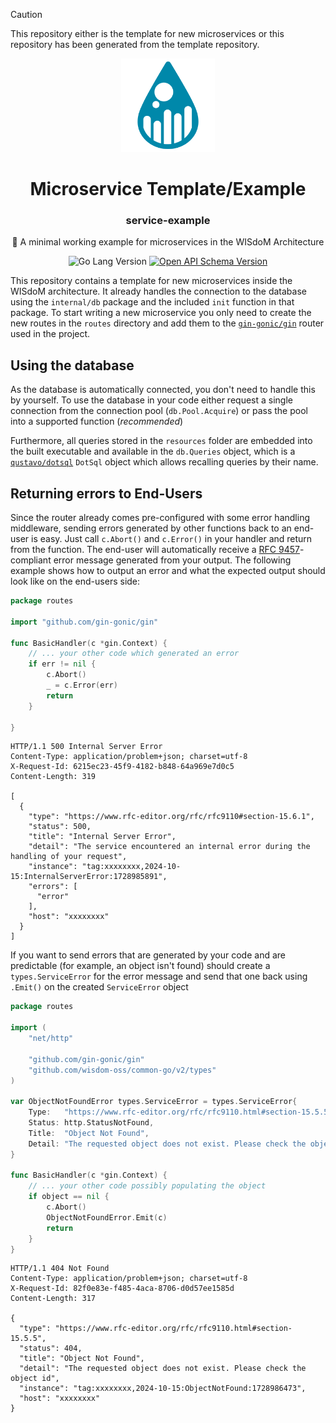 <!-- TODO: REMOVE BLOCK AFTER READING README -->
> [!CAUTION]
> This repository either is the template for new microservices or this
> repository has been generated from the template repository.

<div align="center">
<img height="150px" src="https://raw.githubusercontent.com/wisdom-oss/brand/main/svg/standalone_color.svg">

<!-- TODO: Change Information here -->

<h1>Microservice Template/Example</h1>
<h3>service-example</h3>
<p>📐 A minimal working example for microservices in the WISdoM Architecture</p>

<!-- TODO: Change URL here to point to correct repository -->
<img src="https://img.shields.io/github/go-mod/go-version/wisdom-oss/microservice-template?style=for-the-badge" alt="Go Lang Version"/>
<a href="openapi.yaml">
<img src="https://img.shields.io/badge/Schema%20Version-3.0.0-6BA539?style=for-the-badge&logo=OpenAPI%20Initiative" alt="Open
API Schema Version"/></a>
</div>

<!-- TODO: Replace README.md contents with correct description -->

This repository contains a template for new microservices inside the WISdoM
architecture.
It already handles the connection to the database using the `internal/db` 
package and the included `init` function in that package.
To start writing a new microservice you only need to create the new routes in
the `routes` directory and add them to the [`gin-gonic/gin`] router used in
the project.

[`gin-gonic/gin`]: https://github.com/gin-gonic/gin

## Using the database
As the database is automatically connected, you don't need to handle this by
yourself.
To use the database in your code either request a single connection from the
connection pool (`db.Pool.Acquire`) or pass the pool into a supported function
(_recommended_)

Furthermore, all queries stored in the `resources` folder are embedded into
the built executable and available in the `db.Queries` object, which is a
[`qustavo/dotsql`] `DotSql` object which allows recalling queries by their name.

[`qustavo/dotsql`]: https://github.com/qustavo/dotsql

## Returning errors to End-Users
Since the router already comes pre-configured with some error handling
middleware, sending errors generated by other functions back to an end-user is 
easy. 
Just call `c.Abort()` and `c.Error()` in your handler and return from the 
function.
The end-user will automatically receive a [RFC 9457]-compliant error message
generated from your output.
The following example shows how to output an error and what the expected output
should look like on the end-users side:

```go
package routes

import "github.com/gin-gonic/gin"

func BasicHandler(c *gin.Context) {
	// ... your other code which generated an error
	if err != nil {
		c.Abort()
		_ = c.Error(err)
		return
	}

}

```

```
HTTP/1.1 500 Internal Server Error
Content-Type: application/problem+json; charset=utf-8
X-Request-Id: 6215ec23-45f9-4182-b848-64a969e7d0c5
Content-Length: 319

[
  {
    "type": "https://www.rfc-editor.org/rfc/rfc9110#section-15.6.1",
    "status": 500,
    "title": "Internal Server Error",
    "detail": "The service encountered an internal error during the handling of your request",
    "instance": "tag:xxxxxxxx,2024-10-15:InternalServerError:1728985891",
    "errors": [
      "error"
    ],
    "host": "xxxxxxxx"
  }
]
```

If you want to send errors that are generated by your code and are predictable
(for example, an object isn't found) should create a `types.ServiceError` for
the error message and send that one back using `.Emit()` on the created
`ServiceError` object

```go
package routes

import (
	"net/http"

	"github.com/gin-gonic/gin"
	"github.com/wisdom-oss/common-go/v2/types"
)

var ObjectNotFoundError types.ServiceError = types.ServiceError{
	Type:   "https://www.rfc-editor.org/rfc/rfc9110.html#section-15.5.5",
	Status: http.StatusNotFound,
	Title:  "Object Not Found",
	Detail: "The requested object does not exist. Please check the object id",
}

func BasicHandler(c *gin.Context) {
	// ... your other code possibly populating the object
	if object == nil {
		c.Abort()
		ObjectNotFoundError.Emit(c)
		return
	}
}

```
```
HTTP/1.1 404 Not Found
Content-Type: application/problem+json; charset=utf-8
X-Request-Id: 82f0e83e-f485-4aca-8706-d0d57ee1585d
Content-Length: 317

{
  "type": "https://www.rfc-editor.org/rfc/rfc9110.html#section-15.5.5",
  "status": 404,
  "title": "Object Not Found",
  "detail": "The requested object does not exist. Please check the object id",
  "instance": "tag:xxxxxxxx,2024-10-15:ObjectNotFound:1728986473",
  "host": "xxxxxxxx"
}
```

[RFC 9457]: https://www.rfc-editor.org/rfc/rfc9457.html